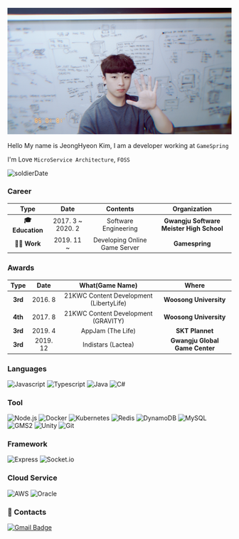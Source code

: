 <p align="center"><img src="/3472388487351343141_20190916194621643.jpg" /></p>

Hello My name is JeongHyeon Kim, I am a developer working at `GameSpring`

I'm Love `MicroService Architecture`, `FOSS`

![soldierDate](http://goonba.xyz/?endDate=20231114)

### Career

| **Type** | **Date** | **Contents** | **Organization** |
|:--------:|:--------:|:--------:|:--------:|
| **🎓 Education** | 2017. 3 ~ 2020. 2 | Software Engineering | **Gwangju Software Meister High School** |
| **🧑‍💻 Work** | 2019. 11 ~ | Developing Online Game Server | **Gamespring** |

### Awards

| **Type** | **Date** | **What(Game Name)** | **Where** |
|:--------:|:--------:|:--------:|:--------:|
| **3rd** | 2016. 8 | 21KWC Content Development (LibertyLife) | **Woosong University** |
| **4th** | 2017. 8 | 21KWC Content Development (GRAVITY) | **Woosong University** |
| **3rd** | 2019. 4 | AppJam (The Life) | **SKT Plannet** |
| **3rd** | 2019. 12 | Indistars (Lactea) | **Gwangju Global Game Center** |

### Languages
![Javascript](https://img.shields.io/badge/Javascript-%E2%98%85%E2%98%85%E2%98%85%E2%98%85%E2%98%85-0696D7?style=flat-square&logo=javascript&logoColor=white)
![Typescript](https://img.shields.io/badge/Typescript-%E2%98%85%E2%98%85%E2%98%85%E2%98%85%E2%98%85-0696D7?style=flat-square&logo=typescript&logoColor=white)
![Java](https://img.shields.io/badge/Java-%E2%98%85%E2%98%85%E2%98%85%E2%98%86%E2%98%86-0696D7?style=flat-square&logo=Java&logoColor=white)
![C#](https://img.shields.io/badge/CSharp-%E2%98%85%E2%98%85%E2%98%85%E2%98%86%E2%98%86-0696D7?style=flat-square&logo=CSharp&logoColor=white)

### Tool
![Node.js](https://img.shields.io/badge/Node.js-%E2%98%85%E2%98%85%E2%98%85%E2%98%85%E2%98%85-0696D7?style=flat-square&logo=Javascript&logoColor=white)
![Docker](https://img.shields.io/badge/Docker-%E2%98%85%E2%98%85%E2%98%85%E2%98%85%E2%98%85-0696D7?style=flat-square&logo=Docker&logoColor=white)
![Kubernetes](https://img.shields.io/badge/Kubernetes-%E2%98%85%E2%98%85%E2%98%85%E2%98%85%E2%98%86-0696D7?style=flat-square&logo=Kubernetes&logoColor=white)
![Redis](https://img.shields.io/badge/Redis-%E2%98%85%E2%98%85%E2%98%85%E2%98%85%E2%98%86-0696D7?style=flat-square&logo=Redis&logoColor=white)
![DynamoDB](https://img.shields.io/badge/DynamoDB-%E2%98%85%E2%98%85%E2%98%85%E2%98%85%E2%98%86-0696D7?style=flat-square&logo=DynamoDB&logoColor=white)
![MySQL](https://img.shields.io/badge/MySQL-%E2%98%85%E2%98%85%E2%98%85%E2%98%85%E2%98%86-0696D7?style=flat-square&logo=MySQL&logoColor=white)
![GMS2](https://img.shields.io/badge/GMS2-%E2%98%85%E2%98%85%E2%98%85%E2%98%85%E2%98%85-0696D7?style=flat-square&logo=GMS2&logoColor=white)
![Unity](https://img.shields.io/badge/Unity-%E2%98%85%E2%98%85%E2%98%85%E2%98%86%E2%98%86-0696D7?style=flat-square&logo=Unity&logoColor=white)
![Git](https://img.shields.io/badge/Git-%E2%98%85%E2%98%85%E2%98%85%E2%98%85%E2%98%85-0696D7?style=flat-square&logo=Git&logoColor=white)

### Framework
![Express](https://img.shields.io/badge/Express-%E2%98%85%E2%98%85%E2%98%85%E2%98%85%E2%98%85-0696D7?style=flat-square&logo=Express&logoColor=white)
![Socket.io](https://img.shields.io/badge/Socket.io-%E2%98%85%E2%98%85%E2%98%85%E2%98%85%E2%98%85-0696D7?style=flat-square&logo=Socket.io&logoColor=white)

### Cloud Service
![AWS](https://img.shields.io/badge/AWS-%E2%98%85%E2%98%85%E2%98%85%E2%98%85%E2%98%85-0696D7?style=flat-square&logo=amazon&logoColor=white)
![Oracle](https://img.shields.io/badge/Oracle-%E2%98%85%E2%98%85%E2%98%85%E2%98%86%E2%98%86-0696D7?style=flat-square&logo=oracle&logoColor=white)

### 📮 Contacts
[![Gmail Badge](https://img.shields.io/badge/Gmail-d14836?style=flat-square&logo=Gmail&logoColor=white&link=mailto:jeonghyeon.rhea@gmail.com)](mailto:jeonghyeon.rhea@gmail.com)
